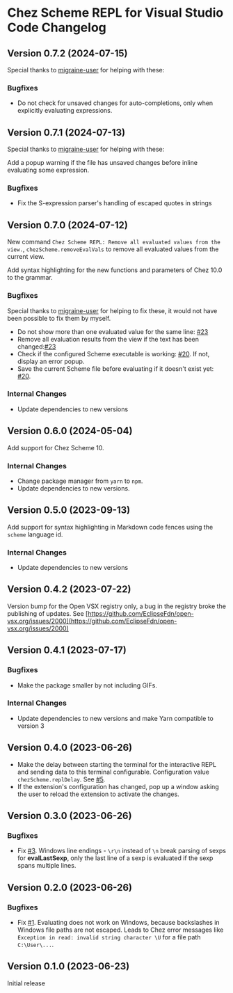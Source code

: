 # Chez Scheme REPL for Visual Studio Code Changelog

## Version 0.7.2 (2024-07-15)

Special thanks to [migraine-user](https://github.com/migraine-user) for helping with these:

### Bugfixes

- Do not check for unsaved changes for auto-completions, only when explicitly evaluating expressions.

## Version 0.7.1 (2024-07-13)

Special thanks to [migraine-user](https://github.com/migraine-user) for helping with these:

Add a popup warning if the file has unsaved changes before inline evaluating some expression.

### Bugfixes

- Fix the S-expression parser's handling of escaped quotes in strings

## Version 0.7.0 (2024-07-12)

New command `Chez Scheme REPL: Remove all evaluated values from the view.`, `chezScheme.removeEvalVals` to remove all evaluated values from the current view.

Add syntax highlighting for the new functions and parameters  of Chez 10.0 to the grammar.

### Bugfixes

Special thanks to [migraine-user](https://github.com/migraine-user) for helping to fix these, it would not have been possible to fix them by myself.

- Do not show more than one evaluated value for the same line: [#23](https://github.com/Release-Candidate/vscode-scheme-repl/issues/23)
- Remove all evaluation results from the view if the text has been changed:[#23](https://github.com/Release-Candidate/vscode-scheme-repl/issues/23)
- Check if the configured Scheme executable is working: [#20](https://github.com/Release-Candidate/vscode-scheme-repl/issues/20). If not, display an error popup.
- Save the current Scheme file before evaluating if it doesn't exist yet: [#20](https://github.com/Release-Candidate/vscode-scheme-repl/issues/20).

### Internal Changes

- Update dependencies to new versions

## Version 0.6.0 (2024-05-04)

Add support for Chez Scheme 10.

### Internal Changes

- Change package manager from `yarn` to `npm`.
- Update dependencies to new versions.

## Version 0.5.0 (2023-09-13)

Add support for syntax highlighting in Markdown code fences using the `scheme` language id.

### Internal Changes

- Update dependencies to new versions

## Version 0.4.2 (2023-07-22)

Version bump for the Open VSX registry only, a bug in the registry broke the publishing of updates.
See [https://github.com/EclipseFdn/open-vsx.org/issues/2000](https://github.com/EclipseFdn/open-vsx.org/issues/2000)

## Version 0.4.1 (2023-07-17)

### Bugfixes

- Make the package smaller by not including GIFs.

### Internal Changes

- Update dependencies to new versions and make Yarn compatible to version 3

## Version 0.4.0 (2023-06-26)

- Make the delay between starting the terminal for the interactive REPL and sending data to this terminal configurable. Configuration value `chezScheme.replDelay`. See [#5](https://github.com/Release-Candidate/vscode-scheme-repl/issues/5).
- If the extension's configuration has changed, pop up a window asking the user to reload the extension to activate the changes.

## Version 0.3.0 (2023-06-26)

### Bugfixes

- Fix [#3](https://github.com/Release-Candidate/vscode-scheme-repl/issues/3). Windows line endings - `\r\n` instead of `\n` break parsing of sexps for **evalLastSexp**, only the last line of a sexp is evaluated if the sexp spans multiple lines.

## Version 0.2.0 (2023-06-26)

### Bugfixes

- Fix [#1](https://github.com/Release-Candidate/vscode-scheme-repl/issues/1). Evaluating does not work on Windows, because backslashes in Windows file paths are not escaped. Leads to Chez error messages like `Exception in read: invalid string character \U` for a file path `C:\User\...`.

## Version 0.1.0 (2023-06-23)

Initial release
